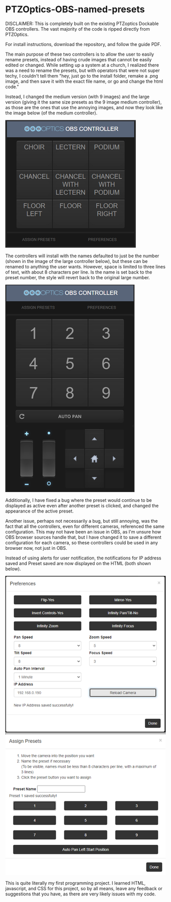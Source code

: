 # PTZOptics-OBS-named-presets
DISCLAIMER: This is completely built on the existing PTZoptics Dockable OBS controllers. The vast majority of the code is ripped directly from PTZOptics.

For install instructions, download the repository, and follow the guide PDF.

The main purpose of these two controllers is to allow the user to easily rename presets, instead of having crude images that cannot be easily edited or changed. While setting up a system at a church, I realized there was a need to rename the presets, but with operators that were not super techy, I couldn't tell them "hey, just go to the install folder, remake a .png image, and then save it with the exact file name, or go and change the html code." 

Instead, I changed the medium version (with 9 images) and the large version (giving it the same size presets as the 9 image medium controller), as those are the ones that use the annoying images, and now they look like the image below (of the medium controller).

![medium controller with preset names](Named-presets.png)

The controllers will install with the names defaulted to just be the number (shown in the image of the large controller below), but these can be renamed to anything the user wants. However, space is limited to three lines of text, with about 8 characters per line. Is the name is set back to the preset number, the style will revert back to the original large number.

![large controller with default preset numbers](Large-default-numbers.png)

Additionally, I have fixed a bug where the preset would continue to be displayed as active even after another preset is clicked, and changed the appearance of the active preset. 

Another issue, perhaps not necessarily a bug, but still annoying, was the fact that all the controllers, even for different cameras, referenced the same configuration. This may not have been an issue in OBS, as I'm unsure how OBS browser sources handle that, but I have changed it to save a different configuration for each camera, so these controllers could be used in any browser now, not just in OBS.

Instead of using alerts for user notification, the notifications for IP address saved and Preset saved are now displayed on the HTML (both shown below).

![IP address saved example](IP-address-saved-example.png) 
![preset saved example](Preset-saved-example.png)

This is quite literally my first programming project. I learned HTML, javascript, and CSS for this project, so by all means, leave any feedback or suggestions that you have, as there are very likely issues with my code.
